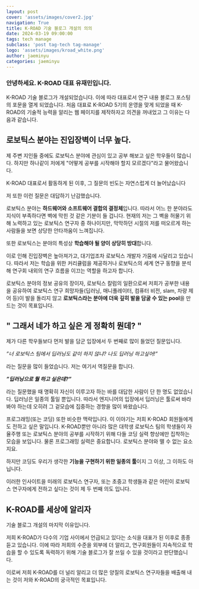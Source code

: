 ```yaml
---
layout: post
cover: 'assets/images/cover2.jpg'
navigation: True
title: K-ROAD 기술 블로그 개설의 의의
date: 2024-03-19 09:00:00
tags: tech manage
subclass: 'post tag-tech tag-manage'
logo: 'assets/images/kroad_white.png'
author: jaeminyu
categories: jaeminyu
---
```


### 안녕하세요. K-ROAD 대표 유재민입니다.

K-ROAD 기술 블로그가 개설되었습니다. 이에 따라 대표로서 연구 내용 블로그 포스팅의 포문을 열게 되었습니다.
처음 대표로 K-ROAD 5기의 운영을 맞게 되었을 때 K-ROAD의 기술적 능력을 알리는 웹 페이지를 제작하자고 의견을 꺼내었고 그 이유는 다음과 같습니다.


## 로보틱스 분야는 진입장벽이 너무 높다.
제 주변 지인들 중에도 로보틱스 분야에 관심이 있고 공부 해보고 싶은 학우들이 많습니다. 하지만 하나같이 저에게 "어떻게 공부를 시작해야 할지 모르겠다"라고 물어왔습니다.

K-ROAD 대표로서 활동하게 된 이후, 그 질문의 빈도는 자연스럽게 더 늘어났습니다

저 또한 이런 질문은 대답하기 난감했습니다.

로보틱스 분야는 **하드웨어와 소프트웨어 결합의 결정체**입니다. 따라서 어느 한 분야라도 지식이 부족하다면 벽에 막힌 것 같은 기분이 들 겁니다. 현재의 저는 그 벽을 허물기 위해 노력하고 있는 로보틱스 연구자 중 하나이지만, 막막하던 시절의 저를 떠오르게 하는 사람들을 보면 상당한 안타까움이 느껴집니다.

또한 로보틱스는 분야의 특성상 **학습해야 될 양이 상당히 방대**합니다.

이로 인해 진입장벽은 높아져가고, 대기업조차 로보틱스 개발자 가뭄에 시달리고 있습니다.
따라서 저는 학습을 위한 커리큘럼을 제공하거나 로보틱스의 세계 연구 동향을 분석해 연구회 내외의 연구 흐름을 이끄는 역할을 하고자 합니다.

로보틱스 분야의 정보 공유의 장이자, 로보틱스 칼럼의 일환으로써 저희가 공부한 내용을 공유하여 로보틱스 연구 희망자들(딥러닝, 매니퓰레이터, 컴퓨터 비전, slam, 차량 제어 등)이 발을 돌리지 않고 **로보틱스라는 분야에 더욱 깊히 발을 담굴 수 있는 pool**을 만드는 것이 목표입니다.

## " 그래서 네가 하고 싶은 게 정확히 뭔데? "

제가 다른 학우들보다 먼저 발을 담군 입장에서 두 번째로 많이 들었던 질문입니다.
  
*”너 로보틱스 팀에서 딥러닝도 같이 하지 않냐? 나도 딥러닝 하고싶어!”*

라는 질문을 많이 들었습니다. 저는 여기서 역질문을 합니다.

***”딥러닝으로 뭘 하고 싶은데?”***

라는 질문했을 때 명확히 자신이 이루고자 하는 바를 대답한 사람이 단 한 명도 없었습니다. 딥러닝은 일종의 툴일 뿐입니다. 따라서 엔지니어의 입장에서 딥러닝은 툴로써 바라봐야 하는데 오히려 그 겉모습에 집중하는 경향을 많이 봐왔습니다.

프로그래밍(또는 코딩) 또한 비슷한 맥락입니다. 이 이야기는 저희 K-ROAD 회원들에게도 전하고 싶은 말입니다. 
K-ROAD뿐만 아니라 많은 대학생 로보틱스 팀의 학생들이 자율주행 또는 로보틱스 분야의 공부를 시작하기 위해 다들 코딩 실력 향상에만 집착하는 모습을 보입니다. 물론 프로그래밍 실력은 중요합니다. 로보틱스 분야와 뗄 수 없는 요소지요.

하지만 코딩도 우리가 생각한 **기능을 구현하기 위한 일종의 툴**이지 그 이상, 그 이하도 아닙니다.

이러한 인사이트을 미래의 로보틱스 연구자, 또는 초중고 학생들과 같은 어린이 로보틱스 연구자에게 전하고 싶다는 것이 제 두 번째 의도 입니다.

## K-ROAD를 세상에 알리자

기술 블로그 개설의 마지막 이유입니다.

저희 K-ROAD가 다수의 기업 사이에서 언급되고 있다는 소식을 대표가 된 이후로 종종 듣고 있습니다. 이에 따라 저희의 수준을 외부에 더 알리고, 연구회원들이 지속적으로 학습을 할 수 있도록 독력하기 위해 기술 블로그가 잘 쓰일 수 있을 것이라고 판단했습니다.

이로써 저희 K-ROAD를 더 널리 알리고 더 많은 양질의 로보틱스 연구자들을 배출해 내는 것이 저와 K-ROAD의 궁극적인 목표입니다.
